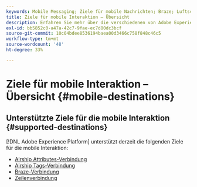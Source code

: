 ```yaml
---
keywords: Mobile Messaging; Ziele für mobile Nachrichten; Braze; Luftschiff
title: Ziele für mobile Interaktion – Übersicht
description: Erfahren Sie mehr über die verschiedenen von Adobe Experience Platform unterstützten Ziele für die mobile Interaktion.
exl-id: bb5852c0-a47a-42c7-9fae-ec7d80dc3bcf
source-git-commit: 10c04bdee8536194baea00d3466c758f848c46c5
workflow-type: tm+mt
source-wordcount: '48'
ht-degree: 33%

---
```


# Ziele für mobile Interaktion – Übersicht {#mobile-destinations}

## Unterstützte Ziele für die mobile Interaktion {#supported-destinations}

[!DNL Adobe Experience Platform] unterstützt derzeit die folgenden Ziele für die mobile Interaktion:

* [Airship Attributes-Verbindung](airship-attributes.md)
* [Airship Tags-Verbindung](airship-tags.md)
* [Braze-Verbindung](braze.md)
* [Zeilenverbindung](line.md)